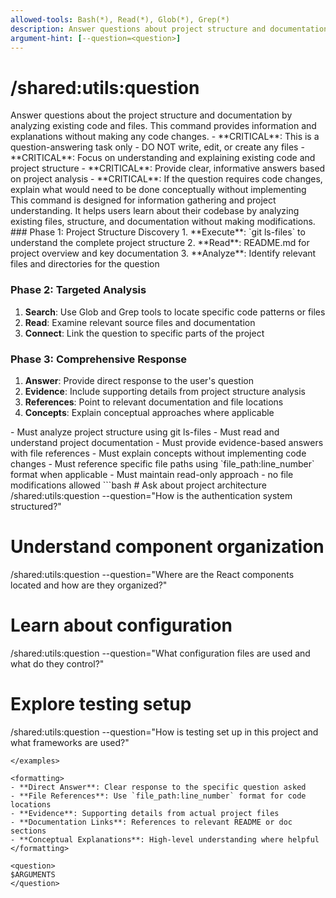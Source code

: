 ```yaml
---
allowed-tools: Bash(*), Read(*), Glob(*), Grep(*)
description: Answer questions about project structure and documentation without coding
argument-hint: [--question=<question>]
---
```


# /shared:utils:question

<context>
Answer questions about the project structure and documentation by analyzing existing code and files. This command provides information and explanations without making any code changes.
</context>

<instructions>
- **CRITICAL**: This is a question-answering task only - DO NOT write, edit, or create any files
- **CRITICAL**: Focus on understanding and explaining existing code and project structure  
- **CRITICAL**: Provide clear, informative answers based on project analysis
- **CRITICAL**: If the question requires code changes, explain what would need to be done conceptually without implementing
</instructions>

<context>
This command is designed for information gathering and project understanding. It helps users learn about their codebase by analyzing existing files, structure, and documentation without making modifications.
</context>

<process>
### Phase 1: Project Structure Discovery
1. **Execute**: `git ls-files` to understand the complete project structure
2. **Read**: README.md for project overview and key documentation
3. **Analyze**: Identify relevant files and directories for the question

### Phase 2: Targeted Analysis

1. **Search**: Use Glob and Grep tools to locate specific code patterns or files
2. **Read**: Examine relevant source files and documentation
3. **Connect**: Link the question to specific parts of the project

### Phase 3: Comprehensive Response

1. **Answer**: Provide direct response to the user's question
2. **Evidence**: Include supporting details from project structure analysis
3. **References**: Point to relevant documentation and file locations
4. **Concepts**: Explain conceptual approaches where applicable
   </process>

<requirements>
- Must analyze project structure using git ls-files
- Must read and understand project documentation
- Must provide evidence-based answers with file references
- Must explain concepts without implementing code changes
- Must reference specific file paths using `file_path:line_number` format when applicable
- Must maintain read-only approach - no file modifications allowed
</requirements>

<examples>
```bash
# Ask about project architecture
/shared:utils:question --question="How is the authentication system structured?"

# Understand component organization

/shared:utils:question --question="Where are the React components located and how are they organized?"

# Learn about configuration

/shared:utils:question --question="What configuration files are used and what do they control?"

# Explore testing setup

/shared:utils:question --question="How is testing set up in this project and what frameworks are used?"

```
</examples>

<formatting>
- **Direct Answer**: Clear response to the specific question asked
- **File References**: Use `file_path:line_number` format for code locations
- **Evidence**: Supporting details from actual project files
- **Documentation Links**: References to relevant README or doc sections
- **Conceptual Explanations**: High-level understanding where helpful
</formatting>

<question>
$ARGUMENTS
</question>
```
